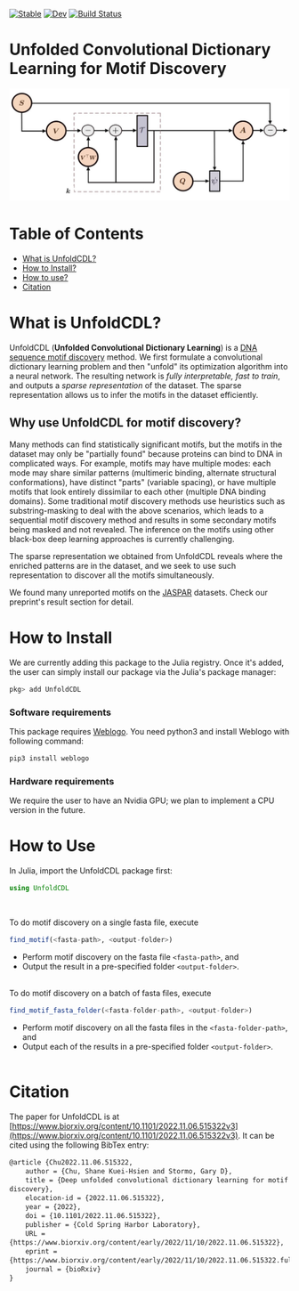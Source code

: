 

[![Stable](https://img.shields.io/badge/docs-stable-blue.svg)](https://kchu25.github.io/UnfoldCDL.jl/stable/)
[![Dev](https://img.shields.io/badge/docs-dev-blue.svg)](https://kchu25.github.io/UnfoldCDL.jl/dev/)
[![Build Status](https://github.com/kchu25/UnfoldCDL.jl/actions/workflows/CI.yml/badge.svg?branch=main)](https://github.com/kchu25/UnfoldCDL.jl/actions/workflows/CI.yml?query=branch%3Amain)
<!-- [![Coverage](https://codecov.io/gh/kchu25/UnfoldCDL.jl/branch/main/graph/badge.svg)](https://codecov.io/gh/kchu25/UnfoldCDL.jl) -->

# Unfolded Convolutional Dictionary Learning for Motif Discovery
<img src="cgraph.jpg" alt="drawing" style="width:600px;"/>

# Table of Contents
 * [What is UnfoldCDL?](#ucdl)
 * [How to Install?](#install)
 * [How to use?](#using)
 * [Citation](#cite)



# What is UnfoldCDL? <a name="ucdl"></a>
UnfoldCDL (**Unfolded Convolutional Dictionary Learning**) is a [DNA sequence motif discovery](https://en.wikipedia.org/wiki/Sequence_motif) method. We first formulate a convolutional dictionary learning problem and then "unfold" its optimization algorithm into a neural network. The resulting network is *fully interpretable, fast to train*, and outputs a *sparse representation* of the dataset. The sparse representation allows us to infer the motifs in the dataset efficiently.

## Why use UnfoldCDL for motif discovery?
Many methods can find statistically significant motifs, but the motifs in the dataset may only be "partially found" because proteins can bind to DNA in complicated ways. For example, motifs may have multiple modes: each mode may share similar patterns (multimeric binding, alternate structural conformations), have distinct "parts" (variable spacing), or have multiple motifs that look entirely dissimilar to each other (multiple DNA binding domains). Some traditional motif discovery methods use heuristics such as substring-masking to deal with the above scenarios, which leads to a sequential motif discovery method and results in some secondary motifs being masked and not revealed. The inference on the motifs using other black-box deep learning approaches is currently challenging.

The sparse representation we obtained from UnfoldCDL reveals where the enriched patterns are in the dataset, and we seek to use such representation to discover all the motifs simultaneously.

We found many unreported motifs on the [JASPAR](https://jaspar.genereg.net/) datasets. Check our preprint's result section for detail.


# How to Install <a name="install"></a>
We are currently adding this package to the Julia registry. Once it's added, the user can simply install our package via the Julia's package manager:
```julia
pkg> add UnfoldCDL
```

### Software requirements 
 This package requires [Weblogo](http://weblogo.threeplusone.com/manual.html#download). You need python3 and install Weblogo with following command:
 ```bash
 pip3 install weblogo
 ```

### Hardware requirements
We require the user to have an Nvidia GPU; we plan to implement a CPU version in the future.

# How to Use <a name="using"></a>

In Julia, import the UnfoldCDL package first:
````julia
using UnfoldCDL
````
<br>


To do motif discovery on a single fasta file, execute
````julia
find_motif(<fasta-path>, <output-folder>)
````
- Perform motif discovery on the fasta file `<fasta-path>`, and 
- Output the result in a pre-specified folder `<output-folder>`. <br><br>



To do motif discovery on a batch of fasta files, execute
````julia
find_motif_fasta_folder(<fasta-folder-path>, <output-folder>)
````
- Perform motif discovery on all the fasta files in the `<fasta-folder-path>`, and 
- Output each of the results in a pre-specified folder `<output-folder>`.<br><br>

# Citation <a name="cite"></a>

The paper for UnfoldCDL is at [https://www.biorxiv.org/content/10.1101/2022.11.06.515322v3](https://www.biorxiv.org/content/10.1101/2022.11.06.515322v3). It can be cited using the following BibTex entry:
```
@article {Chu2022.11.06.515322,
	author = {Chu, Shane Kuei-Hsien and Stormo, Gary D},
	title = {Deep unfolded convolutional dictionary learning for motif discovery},
	elocation-id = {2022.11.06.515322},
	year = {2022},
	doi = {10.1101/2022.11.06.515322},
	publisher = {Cold Spring Harbor Laboratory},
	URL = {https://www.biorxiv.org/content/early/2022/11/10/2022.11.06.515322},
	eprint = {https://www.biorxiv.org/content/early/2022/11/10/2022.11.06.515322.full.pdf},
	journal = {bioRxiv}
}
```


